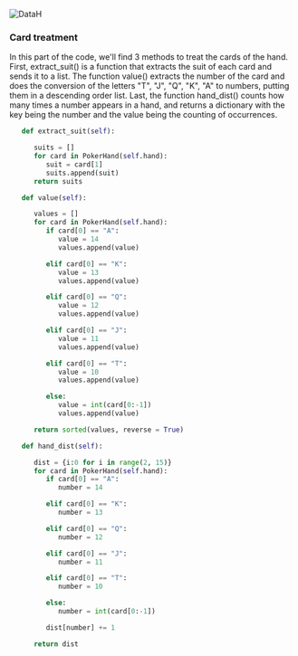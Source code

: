 ![DataH](https://user-images.githubusercontent.com/67437213/160717510-3a182d88-0908-4f5c-aae2-b5e52b2c879d.JPG)
### Card treatment
In this part of the code, we'll find 3 methods to treat the cards of the hand. First, extract_suit() is a function that extracts the suit of each card and sends it to a list. The function value() extracts the number of the card and does the conversion of the letters "T", "J", "Q", "K", "A" to numbers, putting them in a descending order list. Last, the function hand_dist() counts how many times a number appears in a hand, and returns a dictionary with the key being the number and the value being the counting of occurrences. 

``` python        
   def extract_suit(self):

      suits = []
      for card in PokerHand(self.hand):
         suit = card[1]
         suits.append(suit)
      return suits

   def value(self):

      values = []        
      for card in PokerHand(self.hand):
         if card[0] == "A":
            value = 14
            values.append(value)

         elif card[0] == "K":
            value = 13
            values.append(value)

         elif card[0] == "Q":
            value = 12
            values.append(value)

         elif card[0] == "J":
            value = 11
            values.append(value)

         elif card[0] == "T":
            value = 10
            values.append(value)

         else:
            value = int(card[0:-1])
            values.append(value)

      return sorted(values, reverse = True)

   def hand_dist(self):

      dist = {i:0 for i in range(2, 15)}
      for card in PokerHand(self.hand):
         if card[0] == "A":
            number = 14

         elif card[0] == "K":
            number = 13

         elif card[0] == "Q":
            number = 12

         elif card[0] == "J":
            number = 11

         elif card[0] == "T":
            number = 10

         else:
            number = int(card[0:-1])

         dist[number] += 1

      return dist
```
